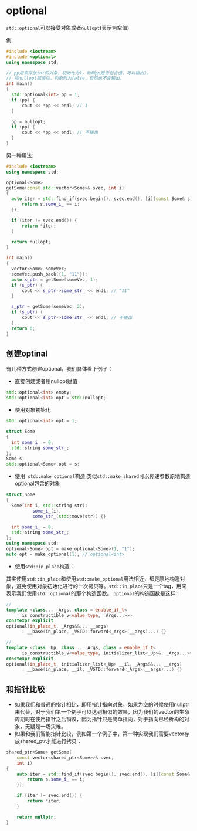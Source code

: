 # optional
`std::optional`可以接受对象或者`nullopt`(表示为空值)

例:
```c++
#include <iostream>
#include <optional>
using namespace std;

// pp用来存放int的对象，初始化为1，判断pp是否包含值，可以输出1，
// 将nullopt赋值后，判断时为false，自然也不会输出。
int main()
{
  std::optional<int> pp = 1;
  if (pp) {
      cout << *pp << endl; // 1
  }

  pp = nullopt;
  if (pp) {
      cout << *pp << endl; // 不输出
  }
}
```

另一种用法:
```c++
#include <iostream>
using namespace std;

optional<Some> 
getSome(const std::vector<Some>& svec, int i)
{
  auto iter = std::find_if(svec.begin(), svec.end(), [i](const Some& s) {
      return s.some_i_ == i;
  });

  if (iter != svec.end()) {
      return *iter;
  }

  return nullopt;
}

int main()
{
  vector<Some> someVec;
  someVec.push_back({1, "11"});
  auto s_ptr = getSome(someVec, 1);
  if (s_ptr) {
      cout << s_ptr->some_str_ << endl; // “11”
  }

  s_ptr = getSome(someVec, 2);
  if (s_ptr) {
      cout << s_ptr->some_str_ << endl; // 不输出
  }
  return 0;
}
```



## 创建optinal

有几种方式创建optional，我们具体看下例子：
- 直接创建或者用nullopt赋值
```c++
std::optional<int> empty;
std::optional<int> opt = std::nullopt;
```
- 使用对象初始化
```c++
std::optional<int> opt = 1;

struct Some
{
  int some_i_ = 0;
  std::string some_str_;
};
Some s;
std::optional<Some> opt = s;
```
- 使用` std::make_optional`构造,类似`std::make_shared`可以传递参数原地构造optional包含的对象
```c++
struct Some
{
  Some(int i, std::string str):
          some_i_(i),
          some_str_(std::move(str)) {}

  int some_i_ = 0;
  std::string some_str_;
};
using namespace std;
optional<Some> opt = make_optional<Some>(1, "1");
auto opt = make_optional(1); // optional<int>
```
- 使用`std::in_place`构造：

其实使用`std::in_place`和使用`std::make_optional`用法相近，都是原地构造对象，避免使用对象初始化进行的一次拷贝等。`std::in_place`只是一个tag，用来表示我们使用`std::optional`的那个构造函数。
`optional`的构造函数是这样：

```c++
//
template <class... _Args, class = enable_if_t<
      is_constructible_v<value_type, _Args...>>>
constexpr explicit 
optional(in_place_t, _Args&&... __args)
      : __base(in_place, _VSTD::forward<_Args>(__args)...) {}

//
template <class _Up, class... _Args, class = enable_if_t<
      is_constructible_v<value_type, initializer_list<_Up>&, _Args...>>>
constexpr explicit 
optional(in_place_t, initializer_list<_Up> __il, _Args&&... __args)
      : __base(in_place, __il, _VSTD::forward<_Args>(__args)...) {}
```



## 和指针比较

- 如果我们和普通的指针相比，即用指针指向对象，如果为空的时候使用nullptr来代替，对于我们第一个例子可以达到相似的效果，因为我们的vector的生命周期时在使用指针之后销毁，因为指针只是简单指向，对于指向已经析构的对象，无疑是一场灾难。
- 如果和我们智能指针比较，例如第一个例子中，第一种实现我们需要vector存放shared_ptr才能进行拷贝：

```c++
shared_ptr<Some> getSome(
    const vector<shared_ptr<Some>>& svec, 
    int i)
{
    auto iter = std::find_if(svec.begin(), svec.end(), [i](const Some& s) {
        return s.some_i_ == i;
    });

    if (iter != svec.end()) {
        return *iter;
    }

    return nullptr;
}
```
